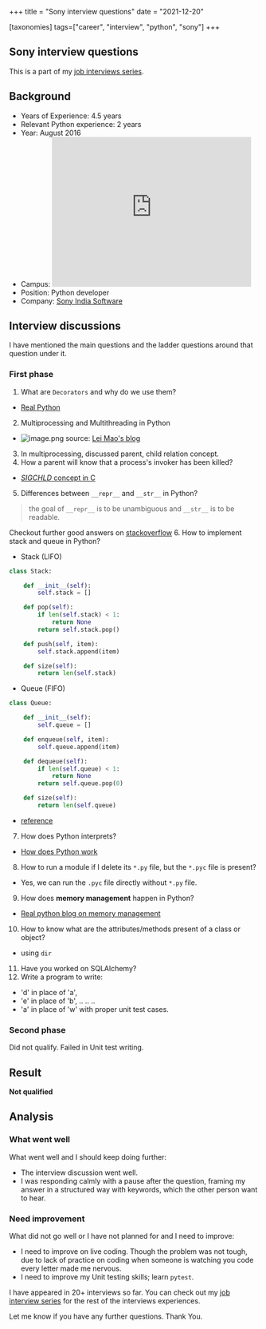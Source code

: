 +++
title = "Sony interview questions"
date = "2021-12-20"

[taxonomies]
tags=["career", "interview", "python", "sony"]
+++

## Sony interview questions

This is a part of my [job interviews series](https://blog.soumendrak.com/series/job-interview). 

## Background

- Years of Experience: 4.5 years
- Relevant Python experience: 2 years
- Year: August 2016
- Campus: <iframe src="https://www.google.com/maps/embed?pb=!1m18!1m12!1m3!1d8856.719090625493!2d77.6950257531794!3d12.92967291303898!2m3!1f0!2f0!3f0!3m2!1i1024!2i768!4f13.1!3m3!1m2!1s0x3bae13a90bec84b9%3A0x4c7a4c223ee2dcf3!2sSONY%20India%20Software%20Centre%20Pvt%20Ltd!5e0!3m2!1sen!2sin!4v1639751642803!5m2!1sen!2sin" width="400" height="300" style="border:0;" allowfullscreen="" loading="lazy"></iframe>
- Position: Python developer
- Company: [Sony India Software](https://www.sonyindiasoftware.co.in/)

## Interview discussions

I have mentioned the main questions and the ladder questions around that question under it.

### First phase

1. What are `Decorators` and why do we use them?
  - [Real Python](https://realpython.com/primer-on-python-decorators/)
2. Multiprocessing and Multithreading in Python
  - ![image.png](https://cdn.hashnode.com/res/hashnode/image/upload/v1639971044607/VsAxBhqPh.png) source: [Lei Mao's blog](https://leimao.github.io/blog/Python-Concurrency-High-Level/)

3. In multiprocessing, discussed parent, child relation concept.
4. How a parent will know that a process's invoker has been killed?
  - [*SIGCHLD* concept in C](https://stackoverflow.com/questions/55483202/how-can-a-parent-process-find-out-if-the-child-process-was-terminated)
5. Differences between `__repr__` and `__str__` in Python?
  > the goal of `__repr__` is to be unambiguous and `__str__` is to be readable.
    
  Checkout further good answers on [stackoverflow](https://stackoverflow.com/a/19597196/5014656)
6. How to implement stack and queue in Python?

  - Stack (LIFO)
```python
class Stack:

    def __init__(self):
        self.stack = []

    def pop(self):
        if len(self.stack) < 1:
            return None
        return self.stack.pop()

    def push(self, item):
        self.stack.append(item)

    def size(self):
        return len(self.stack)
```

  - Queue (FIFO)
```python
class Queue:

    def __init__(self):
        self.queue = []

    def enqueue(self, item):
        self.queue.append(item)

    def dequeue(self):
        if len(self.queue) < 1:
            return None
        return self.queue.pop(0)

    def size(self):
        return len(self.queue)
```
  - [reference](https://stackabuse.com/stacks-and-queues-in-python/)

7. How does Python interprets?
  - [How does Python work](https://towardsdatascience.com/how-does-python-work-6f21fd197888)
8. How to run a module if I delete its `*.py` file, but the `*.pyc` file is present?
  - Yes, we can run the `.pyc` file directly without `*.py` file.
9. How does **memory management** happen in Python?
  - [Real python blog on memory management](https://realpython.com/python-memory-management/)
10. How to know what are the attributes/methods present of a class or object?
  - using `dir`
11. Have you worked on SQLAlchemy?
12. Write a program to write:
  - 'd' in place of 'a', 
  - 'e' in place of 'b',
  ..
  ..
  ..
  - 'a' in place of 'w' with proper unit test cases.
	
### Second phase

Did not qualify. Failed in Unit test writing.

## Result

**Not qualified**

## Analysis

### What went well

What went well and I should keep doing further:

- The interview discussion went well.
- I was responding calmly with a pause after the question, framing my answer in a structured way with keywords, which the other person want to hear.

### Need improvement

What did not go well or I have not planned for and I need to improve:

- I need to improve on live coding. Though the problem was not tough, due to lack of practice on coding when someone is watching you code every letter made me nervous.
- I need to improve my Unit testing skills; learn `pytest`.

I have appeared in 20+ interviews so far. You can check out my [job interview series](https://blog.soumendrak.com/series/job-interview) for the rest of the interviews experiences.

Let me know if you have any further questions. Thank You.
